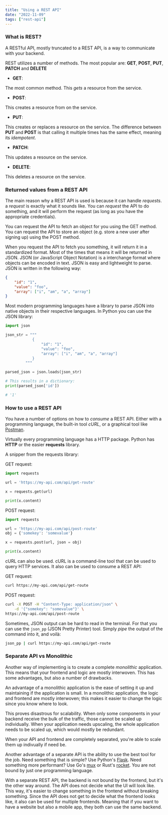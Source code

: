 ```yaml
---
title: "Using a REST API"
date: "2022-11-09"
tags: ["rest-api"]
---
```


### What is REST?
A RESTful API, mostly truncated to a REST API, is a way to communicate with your backend. 

REST utilizes a number of methods. The most popular are: __GET__, __POST__, __PUT__, __PATCH__ and __DELETE__

- __GET__:

The most common method. This _gets_ a resource from the service.
- __POST__:

This creates a resource from on the service.
- __PUT__:

This creates or replaces a resource on the service. The difference between __PUT__ and __POST__ is that calling it multiple times has the same effect, meaning its _idempotent_.
- __PATCH__:

This updates a resource on the service.
- __DELETE__:

This deletes a resource on the service.

### Returned values from a REST API
The main reason why a REST API is used is because it can handle _requests_. a _request_ is exactly what it sounds like. You can _request_ the API to do something, and it will perform the request (as long as you have the appropriate credentials).

You can request the API to fetch an object for you using the GET method. You can request the API to store an object (e.g. store a new user after signing up) using the POST method. 

When you request the API to fetch you something, it will return it in a standardized format. Most of the times that means it will be returned in JSON. JSON (or JavaScript Object Notation) is a interchange format where objects can be encoded in text. JSON is easy and lightweight to parse. JSON is written in the following way:

```json
{
    "id": "1",
    "value": "foo",
    "array": ["i", "am", "a", "array"]
}
```

Most modern programming languages have a library to parse JSON into native objects in their respective languages. In Python you can use the JSON library:

```python
import json

json_str = """
            {
                "id": "1",
                "value": "foo",
                "array": ["i", "am", "a", "array"]
            }
         """

parsed_json = json.loads(json_str)

# This results in a dictionary:
print(parsed_json['id'])

# '1'
```

### How to use a REST API
You have a number of options on how to _consume_ a REST API. Either with a programming language, the built-in tool _cURL_, or a graphical tool like [Postman](https://www.postman.com/).

Virtually every programming language has a HTTP package. Python has __HTTP__ or the easier __requests__ library.

A snipper from the requests library:

GET request:
```python
import requests

url = 'https://my-api.com/api/get-route'

x = requests.get(url)

print(x.content)
```

POST request:
```python
import requests

url = 'https://my-api.com/api/post-route'
obj = {'somekey': 'somevalue'}

x = requests.post(url, json = obj)

print(x.content)
```

cURL can also be used. cURL is a command-line tool that can be used to query HTTP services. It also can be used to consume a REST API:

GET request:
```bash
curl https://my-api.com/api/get-route
```

POST request:
```bash
curl -X POST -H "Content-Type: application/json" \
    -d '{"somekey": "somevalue"}' \
https://my-api.com/api/post-route
```

Sometimes, JSON output can be hard to read in the terminal. For that you can use the `json_pp` (JSON Pretty Printer) tool. Simply _pipe_ the output of the command into it, and voilà:

```bash
json_pp | curl https://my-api.com/api/get-route
```

### Separate API vs Monolithic
Another way of implementing is to create a complete _monolithic_ application. This means that your frontend and logic are mostly interwoven. This has some advantages, but also a number of drawbacks.

An advantage of a monolithic application is the ease of setting it up and maintaining if the application is small. In a monolithic application, the logic and frontend are mostly interwoven; this makes it easier to change the logic since you know where to look.

This proves disastrous for scalability. When only some components in your backend receive the bulk of the traffic, those cannot be scaled up individually. When your application needs upscaling, the whole application needs to be scaled up, which would mostly be redundant.

When your API and frontend are completely separated, you're able to scale them up indivually if need be.

Another advantage of a separate API is the ability to use the best tool for the job. Need something that is simple? Use Python's [Flask](https://flask.palletsprojects.com/en/2.2.x/). Need something more performant? Use Go's [mux](https://github.com/gorilla/mux) or Rust's [rocket](https://rocket.rs/). You are not bound by just one programming language.

With a separate REST API, the backend is not bound by the frontend, but it's the other way around. The API does not decide what the UI will look like. This way, it's easier to change something in the frontend without breaking something. Since the API does not get to decide what the frontend looks like, it also can be used for multiple frontends. Meaning that if you want to have a website but also a mobile app, they both can use the same backend.